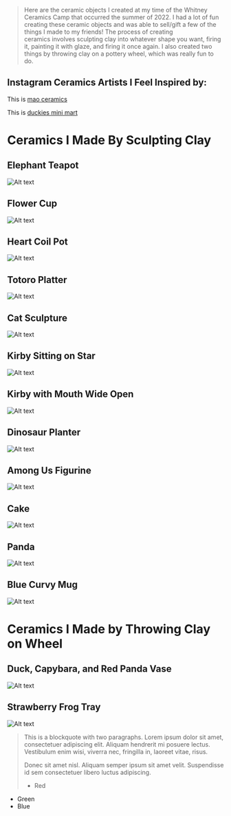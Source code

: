 > Here are the ceramic objects I created at my time of the Whitney 
> Ceramics Camp that occurred the summer of 2022. I had a lot of fun
> creating these ceramic objects and was able to sell/gift a few
> of the things I made to my friends! The process of creating  
> ceramics involves sculpting clay into whatever shape you want, 
> firing it, painting it with glaze, and firing it once again.
> I also created two things by throwing clay on a pottery wheel, 
> which was really fun to do.


Instagram Ceramics Artists I Feel Inspired by:
---------------------------------------------------
This is  [mao ceramics](https://www.instagram.com/maoprojects/ "Mao Projects Ceramics") 

This is  [duckies mini mart](https://www.instagram.com/duckiesminimart/ "Duckies Mini Mart") 


Ceramics I Made By Sculpting Clay
================================================

Elephant Teapot
-------------
![Alt text](https://user-images.githubusercontent.com/87721216/193785477-4c1e0069-f6ab-4511-b4aa-1b5e239f1b06.JPG)


Flower Cup
-------------
![Alt text](https://user-images.githubusercontent.com/87721216/193785609-0aa0ec03-49c6-4ab0-b853-733782d8567f.JPG)


Heart Coil Pot
-------------
![Alt text](https://user-images.githubusercontent.com/87721216/193785785-bc890c77-4d64-4f0e-8e50-781f77a648b4.JPG)


Totoro Platter
---------------
![Alt text](https://user-images.githubusercontent.com/87721216/193786558-ba4d7f89-cbb8-4cbd-8efd-85b530b6ab2d.JPG)



Cat Sculpture
---------------
![Alt text](https://user-images.githubusercontent.com/87721216/193786630-516245c7-2eca-4842-a62f-6db528a880db.JPG)



Kirby Sitting on Star
---------------
![Alt text](https://user-images.githubusercontent.com/87721216/193786678-8316bad3-fcfc-446b-aabe-5d932eec7273.JPG)



Kirby with Mouth Wide Open
---------------
![Alt text](https://user-images.githubusercontent.com/87721216/193786735-79894b5a-a24d-49b7-a8b2-3ef5e06df823.JPG)



Dinosaur Planter
---------------
![Alt text](https://user-images.githubusercontent.com/87721216/193786798-1df7e177-858f-40eb-9a6d-e51538e6a56e.JPG)



Among Us Figurine
---------------
![Alt text](https://user-images.githubusercontent.com/87721216/193786849-8763811f-769d-4aa9-9318-95bf1f70a1da.JPG)



Cake
---------------
![Alt text](https://user-images.githubusercontent.com/87721216/193786889-5af475b8-6ab4-4217-b767-d78dd48f5706.JPG)



Panda
---------------
![Alt text](https://user-images.githubusercontent.com/87721216/193786952-3b15c5da-ee21-4840-8711-01f0c1b03fbe.jpg)


Blue Curvy Mug
---------------
![Alt text](https://user-images.githubusercontent.com/87721216/193787009-1aa77f4d-b221-40d8-9c9d-a60c81451e9f.JPG)



Ceramics I Made by Throwing Clay on Wheel
============================================


Duck, Capybara, and Red Panda Vase
---------------
![Alt text](https://user-images.githubusercontent.com/87721216/193787325-e25d946b-c2e9-4af8-9dfa-b86cbea85df4.JPG)


Strawberry Frog Tray
---------------
![Alt text](https://user-images.githubusercontent.com/87721216/193787374-8b961abd-e72a-4b3d-8bab-c8bb56dd2f5b.jpg)




> This is a blockquote with two paragraphs. Lorem ipsum dolor sit amet,
> consectetuer adipiscing elit. Aliquam hendrerit mi posuere lectus.
> Vestibulum enim wisi, viverra nec, fringilla in, laoreet vitae, risus.
> 
> Donec sit amet nisl. Aliquam semper ipsum sit amet velit. Suspendisse
> id sem consectetuer libero luctus adipiscing.
> *   Red
*   Green
*   Blue

